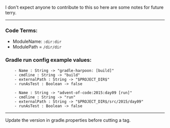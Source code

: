 

I don't expect anyone to contribute to this so here are some notes for future terry.

---
### Code Terms:
- ModuleName: `:dir:dir`
- ModulePath = `/dir/dir`

### Gradle run config example values:
```
    - Name : String -> "gradle-harpoon: [build]"
    - cmdline : String -> "build"
    - externalPath : String -> "$PROJECT_DIR$"
    - runAsTest : Boolean -> false
```
```
    - Name : String -> "advent-of-code:2015:day09 [run]"
    - cmdline : String -> "run"
    - externalPath : String -> "$PROJECT_DIR$/src/2015/day09"
    - runAsTest : Boolean -> false
```
---
Update the version in gradle.properties before cutting a tag.
